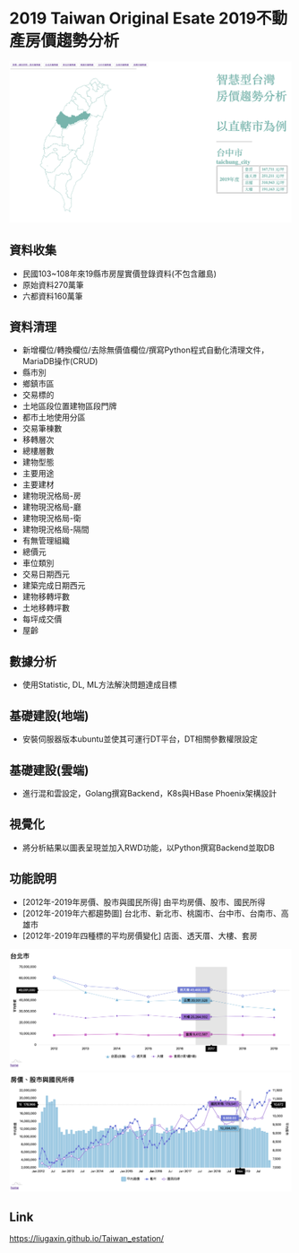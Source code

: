 # 2019 Taiwan Original Esate 2019不動產房價趨勢分析

![image](https://github.com/liugaxin/Taiwan_estation/blob/master/Emp_Taiwan.png)

## 資料收集

- 民國103~108年來19縣市房屋實價登錄資料(不包含離島)
- 原始資料270萬筆
- 六都資料160萬筆

## 資料清理

- 新增欄位/轉換欄位/去除無價值欄位/撰寫Python程式自動化清理文件，MariaDB操作(CRUD)
- 縣市別
- 鄉鎮市區
- 交易標的
- 土地區段位置建物區段門牌
- 都市土地使用分區
- 交易筆棟數
- 移轉層次
- 總樓層數
- 建物型態
- 主要用途
- 主要建材
- 建物現況格局-房
- 建物現況格局-廳
- 建物現況格局-衛
- 建物現況格局-隔間
- 有無管理組織
- 總價元
- 車位類別
- 交易日期西元
- 建築完成日期西元
- 建物移轉坪數
- 土地移轉坪數
- 每坪成交價
- 屋齡

## 數據分析

- 使用Statistic, DL, ML方法解決問題達成目標

## 基礎建設(地端) 

- 安裝伺服器版本ubuntu並使其可運行DT平台，DT相關參數權限設定

## 基礎建設(雲端) 

- 進行混和雲設定，Golang撰寫Backend，K8s與HBase Phoenix架構設計

## 視覺化 

- 將分析結果以圖表呈現並加入RWD功能，以Python撰寫Backend並取DB

## 功能說明

- [2012年-2019年房價、股市與國民所得] 由平均房價、股市、國民所得
- [2012年-2019年六都趨勢圖] 台北市、新北市、桃園市、台中市、台南市、高雄市
- [2012年-2019年四種標的平均房價變化] 店面、透天厝、大樓、套房

![image](https://github.com/liugaxin/Taiwan_estation/blob/master/Emp_Taipei.png)
![image](https://github.com/liugaxin/Taiwan_estation/blob/master/Emp_House_Stock_Salary.png)

## Link
https://liugaxin.github.io/Taiwan_estation/
